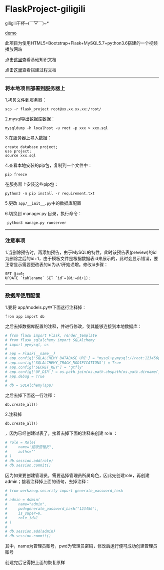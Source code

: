 # FlaskProject-giligili

giligili干杯~(￣▽￣)~*

[demo](http://62.234.60.226:2020/1/)

此项目为使用HTML5+Bootstrap+Flask+MySQL5.7+python3.6搭建的一个视频播放网站

点击[这里](base.md)查看基础知识文档

点击[这里](build.md)查看搭建过程文档

-----------------------

### 将本地项目部署到服务器上

1.拷贝文件到服务器：

	scp -r flask_project root@xx.xx.xx.xx:/root/

2.mysql导出数据库数据：

	mysqldump -h localhost -u root -p xxx > xxx.sql

3.在服务器上导入数据：

	create database project;
	use project;
	source xxx.sql

4.查看本地安装的pip包，复制到一个文件中：

	pip freeze

在服务器上安装这些pip包：

	python3 -m pip install -r requirement.txt

5.更改 `app/__init__.py`中的数据库配置

6.切换到 manager.py 目录，执行命令：

	 python3 manage.py runserver

---------------------

### 注意事项

1.当删除预告时，再添加预告，由于MySQL的特性，此时该预告表(preview)的id为删除之后的id+1，由于模板文件是根据数据表id来展示的，此时会显示错误，要正常显示需要更改表的id为从1开始递增。修改id步骤：

    SET @i=0;
    UPDATE `tablename` SET `id`=(@i:=@i+1);

----------------

### 数据库使用配置
1.要将 app/models.py中下面这行注释掉：

	from app import db

之后去掉数据库配置的注释，并进行修改，使其能够连接到本地数据库：

``` python
# from flask import Flask, render_template
# from flask_sqlalchemy import SQLAlchemy
# import pymysql, os
#
# app = Flask(__name__)
# app.config['SQLALCHEMY_DATABASE_URI'] = "mysql+pymysql://root:123456@127.0.0.1:3306/project3"
# app.config['SQLALCHEMY_TRACK_MODIFICATIONS'] = True
# app.config['SECRET_KEY'] = 'gtfly'
# app.config['UP_DIR'] = os.path.join(os.path.abspath(os.path.dirname(__file__)), 'static/uploads/')  # 设置上传文件保存路径
# app.debug = True
#
# db = SQLAlchemy(app)
```

之后去掉下面这一行注释：

	db.create_all()

2.注释掉

	db.create_all()

，因为已经创建过表了，接着去掉下面的注释来创建 role ：

``` python
# role = Role(
#     name='超级管理员',
#     auths=''
# )
# db.session.add(role)
# db.session.commit()
```

因为如果要创建管理员，需要选择管理员所属角色，因此先创建role，再创建admin；接着注释掉上面的语句，去掉注释：

``` python
# from werkzeug.security import generate_password_hash
#
# admin = Admin(
#     name="admin",
#     pwd=generate_password_hash("123456"),
#     is_super=0,
#     role_id=1
# )
#
# db.session.add(admin)
# db.session.commit()
```

其中，name为管理员账号，pwd为管理员密码，修改后运行便可成功创建管理员账号

创建完后记得把上面的恢复原样
















